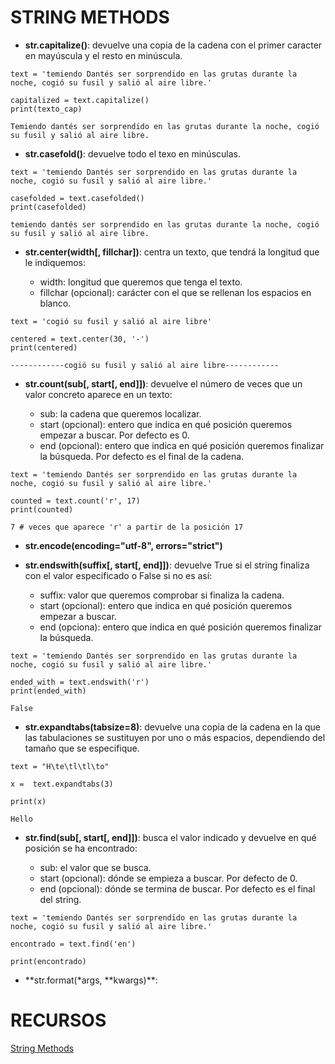 # STRING METHODS

- **str.capitalize()**: devuelve una copia de la cadena con el primer caracter en mayúscula y el resto en minúscula.

```
text = 'temiendo Dantés ser sorprendido en las grutas durante la noche, cogió su fusil y salió al aire libre.'

capitalized = text.capitalize()
print(texto_cap)

Temiendo dantés ser sorprendido en las grutas durante la noche, cogió su fusil y salió al aire libre.
```

- **str.casefold()**: devuelve todo el texo en minúsculas.

```
text = 'temiendo Dantés ser sorprendido en las grutas durante la noche, cogió su fusil y salió al aire libre.'

casefolded = text.casefolded()
print(casefolded)

temiendo dantés ser sorprendido en las grutas durante la noche, cogió su fusil y salió al aire libre.
```

- **str.center(width[, fillchar])**: centra un texto, que tendrá la longitud que le indiquemos:

  - width: longitud que queremos que tenga el texto.
  - fillchar (opcional): carácter con el que se rellenan los espacios en blanco.

```
text = 'cogió su fusil y salió al aire libre'

centered = text.center(30, '-')
print(centered)

------------cogió su fusil y salió al aire libre------------
```

- **str.count(sub[, start[, end]])**: devuelve el número de veces que un valor concreto aparece en un texto:

  - sub: la cadena que queremos localizar.
  - start (opcional): entero que indica en qué posición queremos empezar a buscar. Por defecto es 0.
  - end (opcional): entero que indica en qué posición queremos finalizar la búsqueda. Por defecto es el final de la cadena.

```
text = 'temiendo Dantés ser sorprendido en las grutas durante la noche, cogió su fusil y salió al aire libre.'

counted = text.count('r', 17)
print(counted)

7 # veces que aparece 'r' a partir de la posición 17
```

- **str.encode(encoding="utf-8", errors="strict")**

- **str.endswith(suffix[, start[, end]])**: devuelve True si el string finaliza con el valor especificado o False si no es así:
  - suffix: valor que queremos comprobar si finaliza la cadena.
  - start (opcional): entero que indica en qué posición queremos empezar a buscar.
  - end (opciona): entero que indica en qué posición queremos finalizar la búsqueda.

```
text = 'temiendo Dantés ser sorprendido en las grutas durante la noche, cogió su fusil y salió al aire libre.'

ended_with = text.endswith('r')
print(ended_with)

False

```

- **str.expandtabs(tabsize=8)**: devuelve una copia de la cadena en la que las tabulaciones se sustituyen por uno o más espacios, dependiendo del tamaño que se especifique.

```
text = "H\te\tl\tl\to"

x =  text.expandtabs(3)

print(x)

Hello
```

- **str.find(sub[, start[, end]])**: busca el valor indicado y devuelve en qué posición se ha encontrado:

  - sub: el valor que se busca.

  * start (opcional): dónde se empieza a buscar. Por defecto de 0.
  * end (opcional): dónde se termina de buscar. Por defecto es el final del string.

```
text = 'temiendo Dantés ser sorprendido en las grutas durante la noche, cogió su fusil y salió al aire libre.'

encontrado = text.find('en')

print(encontrado)
```

- **str.format(\*args, **kwargs)\*\*:

# RECURSOS

[String Methods](https://docs.python.org/3/library/stdtypes.html#string-methods "String Methods")
